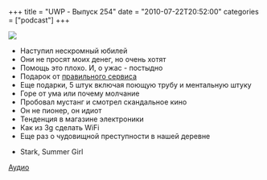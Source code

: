 +++
title = "UWP - Выпуск 254"
date = "2010-07-22T20:52:00"
categories = ["podcast"]
+++

![](https://podcast.umputun.com/images/uwp/uwp254.png)


- Наступил нескромный юбилей
- Они не просят моих денег, но очень хотят
- Помощь это плохо. И, о ужас - постыдно
- Подарок от [правильного сервиса](http://prostopleer.com/)
- Еще подарки, 5 штук включая поющую трубу и ментальную штуку
- Горе от ума или почему молчание
- Пробовал мустанг и смотрел скандальное кино
- Он не пионер, он идиот
- Тенденция в магазине электроники
- Как из 3g сделать WiFi
- Еще раз о чудовищной преступности в нашей деревне


* Stark, Summer Girl

[Аудио](http://archive.rucast.net/uwp/media/ump_podcast254.mp3)
<audio src="http://archive.rucast.net/uwp/media/ump_podcast254.mp3" preload="none">
